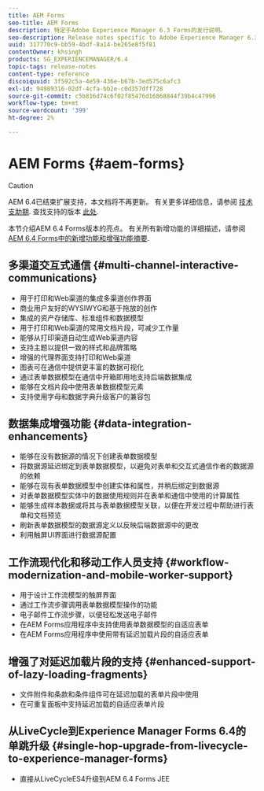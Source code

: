 ```yaml
---
title: AEM Forms
seo-title: AEM Forms
description: 特定于Adobe Experience Manager 6.3 Forms的发行说明。
seo-description: Release notes specific to Adobe Experience Manager 6.3 Forms.
uuid: 317770c9-bb59-4bdf-8a14-be265e8f5f81
contentOwner: khsingh
products: SG_EXPERIENCEMANAGER/6.4
topic-tags: release-notes
content-type: reference
discoiquuid: 3f592c5a-4e59-436e-b67b-3ed575c6afc3
exl-id: 94989316-02df-4cfa-bb2e-c0d357dff728
source-git-commit: c5b816d74c6f02f85476d16868844f39b4c47996
workflow-type: tm+mt
source-wordcount: '399'
ht-degree: 2%

---
```


# AEM Forms {#aem-forms}

>[!CAUTION]
>
>AEM 6.4已结束扩展支持，本文档将不再更新。 有关更多详细信息，请参阅 [技术支助期](https://helpx.adobe.com/cn/support/programs/eol-matrix.html). 查找支持的版本 [此处](https://experienceleague.adobe.com/docs/).

本节介绍AEM 6.4 Forms版本的亮点。 有关所有新增功能的详细描述，请参阅 [AEM 6.4 Forms中的新增功能和增强功能摘要](/help/forms/using/whats-new.md).

## 多渠道交互式通信 {#multi-channel-interactive-communications}

* 用于打印和Web渠道的集成多渠道创作界面
* 商业用户友好的WYSIWYG和基于拖放的创作
* 集成的资产存储库、标准组件和数据模型
* 用于打印和Web渠道的常用文档片段，可减少工作量
* 能够从打印渠道自动生成Web渠道内容
* 支持主题以提供一致的样式和品牌策略
* 增强的代理界面支持打印和Web渠道
* 图表可在通信中提供更丰富的数据可视化
* 通过表单数据模型在通信中开箱即用地支持后端数据集成
* 能够在文档片段中使用表单数据模型元素
* 支持使用字母和数据字典升级客户的兼容包

## 数据集成增强功能 {#data-integration-enhancements}

* 能够在没有数据源的情况下创建表单数据模型
* 将数据源延迟绑定到表单数据模型，以避免对表单和交互式通信作者的数据源的依赖
* 能够在现有表单数据模型中创建实体和属性，并稍后绑定到数据源
* 对表单数据模型实体中的数据使用规则并在表单和通信中使用的计算属性
* 能够生成样本数据或将其与表单数据模型关联，以便在开发过程中帮助进行表单和文档预览
* 刷新表单数据模型的数据源定义以反映后端数据源中的更改
* 利用触屏UI界面进行数据源配置

## 工作流现代化和移动工作人员支持 {#workflow-modernization-and-mobile-worker-support}

* 用于设计工作流模型的触屏界面
* 通过工作流步骤调用表单数据模型操作的功能
* 电子邮件工作流步骤，以便轻松发送电子邮件
* 在AEM Forms应用程序中支持使用表单数据模型的自适应表单
* 在AEM Forms应用程序中使用带有延迟加载片段的自适应表单

## 增强了对延迟加载片段的支持 {#enhanced-support-of-lazy-loading-fragments}

* 文件附件和条款和条件组件可在延迟加载的表单片段中使用
* 在可重复面板中支持延迟加载的自适应表单片段

## 从LiveCycle到Experience Manager Forms 6.4的单跳升级 {#single-hop-upgrade-from-livecycle-to-experience-manager-forms}

* 直接从LiveCycleES4升级到AEM 6.4 Forms JEE
